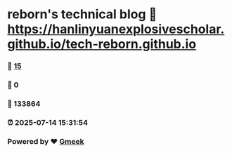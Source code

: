 # reborn's technical blog :link: https://hanlinyuanexplosivescholar.github.io/tech-reborn.github.io 
### :page_facing_up: [15](https://hanlinyuanexplosivescholar.github.io/tech-reborn.github.io/tag.html) 
### :speech_balloon: 0 
### :hibiscus: 133864 
### :alarm_clock: 2025-07-14 15:31:54 
### Powered by :heart: [Gmeek](https://github.com/Meekdai/Gmeek)
